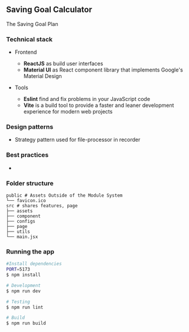 ## Saving Goal Calculator

The Saving Goal Plan

### Technical stack

-   Frontend
    -   **ReactJS** as build user interfaces
    -   **Material UI** as React component library that implements Google's Material Design

-   Tools
    -   **Eslint** find and fix problems in your JavaScript code
    -   **Vite** is a build tool to provide a faster and leaner development experience for modern web projects

### Design patterns
-   Strategy pattern used for file-processor in recorder

### Best practices
-

### Folder structure
```
public # Assets Outside of the Module System
└── favicon.ico
src # shares features, page
├── assets
├── component
├── configs
├── page
├── utils
└── main.jsx
```

### Running the app
```bash
#Install dependencies
PORT=5173
$ npm install

# Development
$ npm run dev

# Testing
$ npm run lint

# Build
$ npm run build
```
